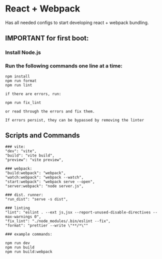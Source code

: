# React + Webpack

Has all needed configs to start developing react + webpack bundling.

## IMPORTANT for first boot:
### Install Node.js
### Run the following commands one line at a time:
    npm install
    npm run format
    npm run lint
    
    if there are errors, run:
    
    npm run fix_lint

    or read through the errors and fix them. 

    If errors persist, they can be bypassed by removing the linter


## Scripts and Commands
    ### vite:
    "dev": "vite",
    "build": "vite build",
    "preview": "vite preview",
    
    ### webpack:
    "build:webpack": "webpack",
    "watch:webpack": "webpack --watch",
    "start:webpack": "webpack serve --open",
    "server:webpack": "node server.js",
    
    ### dist. runner:
    "run_dist": "serve -s dist",

    ### linting
    "lint": "eslint . --ext js,jsx --report-unused-disable-directives --max-warnings 0",
    "fix_lint": "./node_modules/.bin/eslint --fix",
    "format": "prettier --write \"**/*\""

    ### example commands:

    npm run dev
    npm run build
    npm run build:webpack



